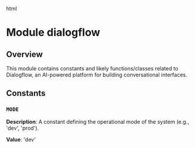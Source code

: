 html
<h1>Module dialogflow</h1>

<h2>Overview</h2>
<p>This module contains constants and likely functions/classes related to Dialogflow, an AI-powered platform for building conversational interfaces.</p>

<h2>Constants</h2>

<h3><code>MODE</code></h3>

<p><strong>Description</strong>:  A constant defining the operational mode of the system (e.g., 'dev', 'prod').</p>

<p><strong>Value</strong>: 'dev'</p>


<!-- Add documentation for any other functions or classes here -->